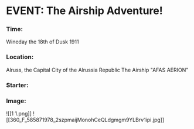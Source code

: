 # EVENT:  The Airship Adventure!

### Time:
Wineday the 18th of Dusk 1911

### Location:
Alruss,  the Capital City of the Alrussia Republic
The Airship "AFAS AERION"

### Starter:


### Image:
![[1 1.png]]
![[360_F_585871978_2szpmaijMonohCeQLdgmgm9YLBrv1ipi.jpg]]